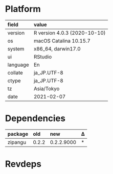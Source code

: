 # Platform

|field    |value                        |
|:--------|:----------------------------|
|version  |R version 4.0.3 (2020-10-10) |
|os       |macOS Catalina 10.15.7       |
|system   |x86_64, darwin17.0           |
|ui       |RStudio                      |
|language |En                           |
|collate  |ja_JP.UTF-8                  |
|ctype    |ja_JP.UTF-8                  |
|tz       |Asia/Tokyo                   |
|date     |2021-02-07                   |

# Dependencies

|package |old   |new        |Δ |
|:-------|:-----|:----------|:--|
|zipangu |0.2.2 |0.2.2.9000 |*  |

# Revdeps

